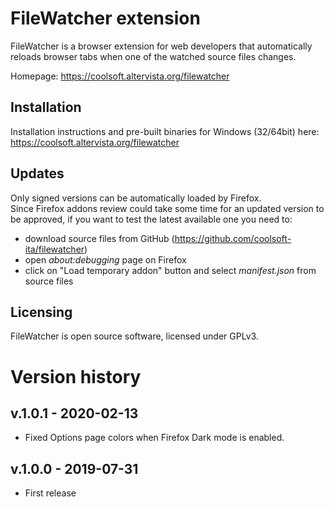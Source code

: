 # FileWatcher extension

FileWatcher is a browser extension for web developers that automatically reloads browser tabs when
one of the watched source files changes.

Homepage: https://coolsoft.altervista.org/filewatcher

## Installation

Installation instructions and pre-built binaries for Windows (32/64bit) here:  
https://coolsoft.altervista.org/filewatcher

## Updates

Only signed versions can be automatically loaded by Firefox.  
Since Firefox addons review could take some time for an updated version to be approved,
if you want to test the latest available one you need to:

- download source files from GitHub (https://github.com/coolsoft-ita/filewatcher)
- open *about:debugging* page on Firefox
- click on "Load temporary addon" button and select *manifest.json* from source files

## Licensing
FileWatcher is open source software, licensed under GPLv3.  

# Version history

## v.1.0.1 - 2020-02-13
- Fixed Options page colors when Firefox Dark mode is enabled.

## v.1.0.0 - 2019-07-31
- First release

